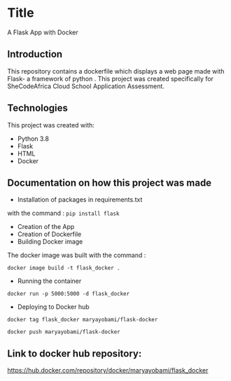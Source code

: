 # Title
A Flask App with Docker

## Introduction
This repository contains a dockerfile which displays  a web page made with Flask- a framework of python  . This project was created specifically for SheCodeAfrica Cloud School Application Assessment.

## Technologies
This project was created with:
* Python 3.8
* Flask
* HTML
* Docker

## Documentation on how this project was made
* Installation of packages in requirements.txt

with the command :   ``` pip install flask ```
* Creation of the App
* Creation of Dockerfile
* Building Docker image
 
The docker image was built with the command :
  ```
  docker image build -t flask_docker .
  ```
* Running the container

```
docker run -p 5000:5000 -d flask_docker
  ```
  
* Deploying to Docker hub
```
docker tag flask_docker maryayobami/flask-docker
```
```
docker push maryayobami/flask-docker
```



## Link to docker hub repository:
https://hub.docker.com/repository/docker/maryayobami/flask_docker
